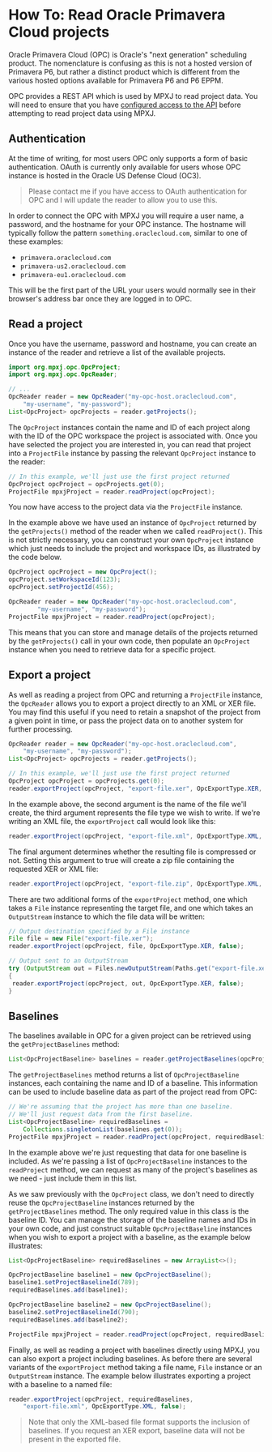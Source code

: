 # How To: Read Oracle Primavera Cloud projects

Oracle Primavera Cloud (OPC) is Oracle's
"next generation" scheduling product. The nomenclature is confusing as this is
not a hosted version of Primavera P6, but rather a distinct product which is
different from the various hosted options available for Primavera P6 and P6
EPPM.

OPC provides a REST API which is used by MPXJ to read project data. You will
need to ensure that you have 
[configured access to the API](https://docs.oracle.com/cd/E80480_01/English/integration/primavera_rest_api/D207871.html)
before attempting to read project data using MPXJ.

## Authentication

At the time of writing, for most users OPC only supports a form of basic
authentication. OAuth is currently only available for users whose OPC instance
is hosted in the Oracle US Defense Cloud (OC3).

> Please contact me if you have access to OAuth authentication for OPC
> and I will update the reader to allow you to use this.

In order to connect the OPC with MPXJ you will require a user name, a password,
and the hostname for your OPC instance. The hostname will typically follow
the pattern `something.oraclecloud.com`, similar to one of these examples:

* `primavera.oraclecloud.com`
* `primavera-us2.oraclecloud.com`
* `primavera-eu1.oraclecloud.com`

This will be the first part of the URL your users would normally see in their
browser's address bar once they are logged in to OPC.

## Read a project

Once you have the username, password and hostname, you can create an instance of
the reader and retrieve a list of the available projects.

```java
import org.mpxj.opc.OpcProject;
import org.mpxj.opc.OpcReader;

// ...
OpcReader reader = new OpcReader("my-opc-host.oraclecloud.com",
	"my-username", "my-password");
List<OpcProject> opcProjects = reader.getProjects();
```

The `OpcProject` instances contain the name and ID of each project along with
the ID of the OPC workspace the project is associated with. Once you have
selected the project you are interested in, you can read that project into a
`ProjectFile` instance by passing the relevant `OpcProject` instance to the
reader:

```java
// In this example, we'll just use the first project returned
OpcProject opcProject = opcProjects.get(0);
ProjectFile mpxjProject = reader.readProject(opcProject);
```

You now have access to the project data via the `ProjectFile` instance.

In the example above we have used an instance of `OpcProject` returned by the
`getProjects()` method of the reader when we called `readProject()`. This is
not strictly necessary, you can construct your own `OpcProject` instance which
just needs to include the project and workspace IDs, as illustrated by the code
below.

```java
OpcProject opcProject = new OpcProject();
opcProject.setWorkspaceId(123);
opcProject.setProjectId(456);

OpcReader reader = new OpcReader("my-opc-host.oraclecloud.com",
		"my-username", "my-password");
ProjectFile mpxjProject = reader.readProject(opcProject);
```

This means that you can store and manage details of the projects returned by the
`getProjects()` call in your own code, then populate an `OpcProject` instance
when you need to retrieve data for a specific project.


## Export a project

As well as reading a project from OPC and returning a `ProjectFile` instance,
the `OpcReader` allows you to export a project directly to an XML or XER file.
You may find this useful if you need to retain a snapshot of the project from
a given point in time, or pass the project data on to another system for
further processing. 

```java
OpcReader reader = new OpcReader("my-opc-host.oraclecloud.com",
	"my-username", "my-password");
List<OpcProject> opcProjects = reader.getProjects();

// In this example, we'll just use the first project returned
OpcProject opcProject = opcProjects.get(0);
reader.exportProject(opcProject, "export-file.xer", OpcExportType.XER, false);
```

In the example above, the second argument is the name of the file we'll create,
the third argument represents the file type we wish to write. If we're writing
an XML file, the `exportProject` call would look like this:

```java
reader.exportProject(opcProject, "export-file.xml", OpcExportType.XML, false);
```

The final argument determines whether the resulting file is compressed or not.
Setting this argument to true will create a zip file containing the requested
XER or XML file:

```java
reader.exportProject(opcProject, "export-file.zip", OpcExportType.XML, true);
```

There are two additional forms of the `exportProject` method, one which takes
a `File` instance representing the target file, and one which takes an
`OutputStream` instance to which the file data will be written:

```java
// Output destination specified by a File instance
File file = new File("export-file.xer");
reader.exportProject(opcProject, file, OpcExportType.XER, false);

// Output sent to an OutputStream
try (OutputStream out = Files.newOutputStream(Paths.get("export-file.xer")))
{
 reader.exportProject(opcProject, out, OpcExportType.XER, false);
}
```

## Baselines

The baselines available in OPC for a given project can be retrieved using the
`getProjectBaselines` method:

```java
List<OpcProjectBaseline> baselines = reader.getProjectBaselines(opcProject);
```

The `getProjectBaselines` method returns a list of `OpcProjectBaseline`
instances, each containing the name and ID of a baseline. This information can be
used to include baseline data as part of the project read from OPC:

```java
// We're assuming that the project has more than one baseline.
// We'll just request data from the first baseline.
List<OpcProjectBaseline> requiredBaselines =
	Collections.singletonList(baselines.get(0));
ProjectFile mpxjProject = reader.readProject(opcProject, requiredBaselines);
```

In the example above we're just requesting that data for one baseline is
included. As we're passing a list of `OpcProjectBaseline` instances to the
`readProject` method, we can request as many of the project's baselines as
we need - just include them in this list.

As we saw previously with the `OpcProject` class, we don't need to directly
reuse the `OpcProjectBaseline` instances returned by the `getProjectBaselines`
method. The only required value in this class is the baseline ID. You can
manage the storage of the baseline names and IDs in your own code, and just
construct suitable `OpcProjectBaseline` instances when you wish to export a
project with a baseline, as the example below illustrates:

```java
List<OpcProjectBaseline> requiredBaselines = new ArrayList<>();

OpcProjectBaseline baseline1 = new OpcProjectBaseline();
baseline1.setProjectBaselineId(789);
requiredBaselines.add(baseline1);

OpcProjectBaseline baseline2 = new OpcProjectBaseline();
baseline2.setProjectBaselineId(790);
requiredBaselines.add(baseline2);

ProjectFile mpxjProject = reader.readProject(opcProject, requiredBaselines);
```

Finally, as well as reading a project with baselines directly using MPXJ,
you can also export a project including baselines. As before there are several
variants of the `exportProject` method taking a file name, `File` instance
or an `OutputStream` instance. The example below illustrates exporting a
project with a baseline to a named file:

```java
reader.exportProject(opcProject, requiredBaselines,
	"export-file.xml", OpcExportType.XML, false);
```

> Note that only the XML-based file format supports the inclusion of
> baselines. If you request an XER export, baseline data will not be present
> in the exported file.

